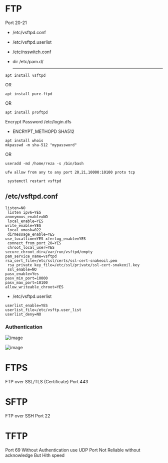 # FTP
Port 20-21

* /etc/vsftpd.conf
* /etc/vsftpd.userlist

* /etc/nsswitch.conf
* dir /etc/pam.d/

  -----------------------------------------------------------------


```
apt install vsftpd
```
OR 
```
apt install pure-ftpd
```
OR
```
apt install proftpd
```

Encrypt Password
/etc/login.dfs
  * ENCRYPT_METHOPD SHA512

```
apt install whois
mkpasswd -m sha-512 "mypassword"
```
OR
```
useradd -md /home/reza -s /bin/bash 
```


```
ufw allow from any to any port 20,21,10000:10100 proto tcp
```

```
 systemctl restart vsftpd
```
## /etc/vsftpd.conf

```
listen=NO
 listen ipv6=YES 
anonymous_enable=NO
 local_enable=YES 
write_enable=YES
 local_umask=022
 dirmessage_enable=YES 
use_localtime=YES xferlog_enable=YES
 connect_from_port_20=YES
 chroot_local_user=YES 
secure_chroot_dir=/var/run/vsftpd/empty 
pam_service_name=vsftpd 
rsa_cert_file=/etc/ssl/certs/ssl-cert-snakeoil.pem
 rsa_private_key_file=/etc/ssl/private/ssl-cert-snakeoil.key
 ssl_enable=NO 
pasv_enable=Yes 
pasv_min_port=10000 
pasv_max_port=10100 
allow_writeable_chroot=YES
```
* /etc/vsftpd.userlist
```
userlist_enable=YES
userlist_file=/etc/vsftp.user_list
userlist_deny=NO
```
### Authentication
  ![image](https://github.com/rezaabedi1365/LinuxConfigFile/assets/117336743/f88b87fa-9c42-48af-9154-227aeaa0e626)


  ![image](https://github.com/rezaabedi1365/LinuxConfigFile/assets/117336743/799ec595-fc43-42f5-96fe-ad890f8a0ef5)


# FTPS
FTP over SSL/TLS (Certificate) Port 443


# SFTP
FTP over SSH Port 22

# TFTP
Port 69
Without Authentication
use UDP Port Not Reliable without acknowledge But Hith speed

